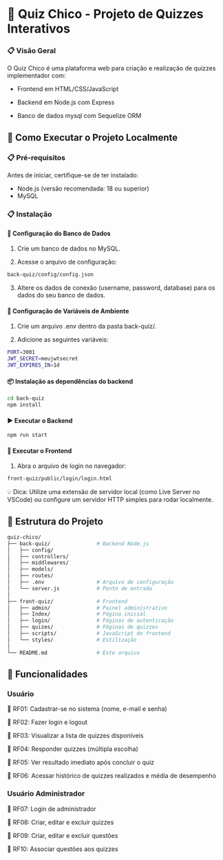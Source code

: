 # 🧠 Quiz Chico - Projeto de Quizzes Interativos
### 📋 Visão Geral
O Quiz Chico é uma plataforma web para criação e realização de quizzes implementador com:

- Frontend em HTML/CSS/JavaScript

- Backend em Node.js com Express

- Banco de dados mysql com Sequelize ORM

## 🚀 Como Executar o Projeto Localmente

### 📋 Pré-requisitos

Antes de iniciar, certifique-se de ter instalado:

- Node.js (versão recomendada: 18 ou superior)
- MySQL

### 📋 Instalação

#### 🔧 Configuração do Banco de Dados

1. Crie um banco de dados no MySQL.

2. Acesse o arquivo de configuração:

```sh
back-quiz/config/config.json
```

3. Altere os dados de conexão (username, password, database) para os dados do seu banco de dados.

#### 🔑 Configuração de Variáveis de Ambiente

1. Crie um arquivo .env dentro da pasta back-quiz/.

2. Adicione as seguintes variáveis:
```sh
PORT=3001
JWT_SECRET=meujwtsecret
JWT_EXPIRES_IN=1d
```
#### 📦 Instalação as dependências do backend
```sh
cd back-quiz
npm install
```
#### ▶️ Executar o Backend
```sh
npm run start
```
#### 🎨 Executar o Frontend
1. Abra o arquivo de login no navegador:
```sh
front-quiz/public/login/login.html
```
💡 Dica: Utilize uma extensão de servidor local (como Live Server no VSCode) ou configure um servidor HTTP simples para rodar localmente.


## 📁 Estrutura do Projeto

```sh
quiz-chico/
├── back-quiz/               # Backend Node.js
│   ├── config/
│   ├── controllers/
│   ├── middlewares/
│   ├── models/
│   ├── routes/
│   ├── .env                 # Arquivo de configuração
│   └── server.js            # Ponto de entrada
│
├── front-quiz/              # Frontend
│   ├── admin/               # Painel administrativo
│   ├── Index/               # Página inicial
│   ├── login/               # Páginas de autenticação
│   ├── quizes/              # Páginas de quizzes
│   ├── scripts/             # JavaScript do frontend
│   └── styles/              # Estilização
│
└── README.md                # Este arquivo
```
## 🌟 Funcionalidades 

### Usuário 
🔹 RF01: Cadastrar-se no sistema (nome, e-mail e senha)

🔹 RF02: Fazer login e logout

🔹 RF03: Visualizar a lista de quizzes disponíveis

🔹 RF04: Responder quizzes (múltipla escolha)

🔹 RF05: Ver resultado imediato após concluir o quiz

🔹 RF06: Acessar histórico de quizzes realizados e média de desempenho

### Usuário Administrador
🔸 RF07: Login de administrador

🔸 RF08: Criar, editar e excluir quizzes

🔸 RF09: Criar, editar e excluir questões

🔸 RF10: Associar questões aos quizzes
